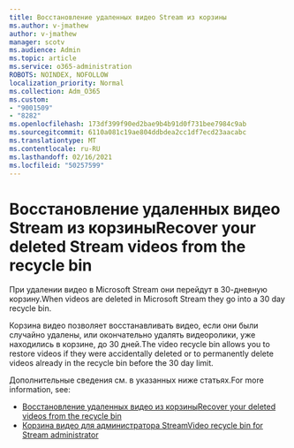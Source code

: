 ```yaml
---
title: Восстановление удаленных видео Stream из корзины
ms.author: v-jmathew
author: v-jmathew
manager: scotv
ms.audience: Admin
ms.topic: article
ms.service: o365-administration
ROBOTS: NOINDEX, NOFOLLOW
localization_priority: Normal
ms.collection: Adm_O365
ms.custom:
- "9001509"
- "8282"
ms.openlocfilehash: 173df399f90ed2bae9b4b91d0f731bee7984c9ab
ms.sourcegitcommit: 6110a081c19ae804ddbdea2cc1df7ecd23aacabc
ms.translationtype: MT
ms.contentlocale: ru-RU
ms.lasthandoff: 02/16/2021
ms.locfileid: "50257599"
---
```

# <a name="recover-your-deleted-stream-videos-from-the-recycle-bin"></a><span data-ttu-id="3904a-102">Восстановление удаленных видео Stream из корзины</span><span class="sxs-lookup"><span data-stu-id="3904a-102">Recover your deleted Stream videos from the recycle bin</span></span>

<span data-ttu-id="3904a-103">При удалении видео в Microsoft Stream они перейдут в 30-дневную корзину.</span><span class="sxs-lookup"><span data-stu-id="3904a-103">When videos are deleted in Microsoft Stream they go into a 30 day recycle bin.</span></span>

<span data-ttu-id="3904a-104">Корзина видео позволяет восстанавливать видео, если они были случайно удалены, или окончательно удалять видеоролики, уже находились в корзине, до 30 дней.</span><span class="sxs-lookup"><span data-stu-id="3904a-104">The video recycle bin allows you to restore videos if they were accidentally deleted or to permanently delete videos already in the recycle bin before the 30 day limit.</span></span>

<span data-ttu-id="3904a-105">Дополнительные сведения см. в указанных ниже статьях.</span><span class="sxs-lookup"><span data-stu-id="3904a-105">For more information, see:</span></span>

- [<span data-ttu-id="3904a-106">Восстановление удаленных видео из корзины</span><span class="sxs-lookup"><span data-stu-id="3904a-106">Recover your deleted videos from the recycle bin</span></span>](https://docs.microsoft.com/stream/portal-my-recycle-bin)
- [<span data-ttu-id="3904a-107">Корзина видео для администратора Stream</span><span class="sxs-lookup"><span data-stu-id="3904a-107">Video recycle bin for Stream administrator</span></span>](https://docs.microsoft.com/stream/admin-recycle-bin)
